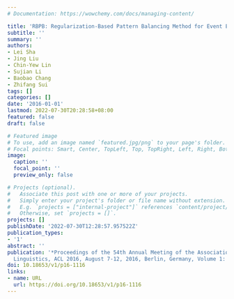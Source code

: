 ```yaml
---
# Documentation: https://wowchemy.com/docs/managing-content/

title: 'RBPB: Regularization-Based Pattern Balancing Method for Event Extraction'
subtitle: ''
summary: ''
authors:
- Lei Sha
- Jing Liu
- Chin-Yew Lin
- Sujian Li
- Baobao Chang
- Zhifang Sui
tags: []
categories: []
date: '2016-01-01'
lastmod: 2022-07-30T20:28:58+08:00
featured: false
draft: false

# Featured image
# To use, add an image named `featured.jpg/png` to your page's folder.
# Focal points: Smart, Center, TopLeft, Top, TopRight, Left, Right, BottomLeft, Bottom, BottomRight.
image:
  caption: ''
  focal_point: ''
  preview_only: false

# Projects (optional).
#   Associate this post with one or more of your projects.
#   Simply enter your project's folder or file name without extension.
#   E.g. `projects = ["internal-project"]` references `content/project/deep-learning/index.md`.
#   Otherwise, set `projects = []`.
projects: []
publishDate: '2022-07-30T12:28:57.957522Z'
publication_types:
- '1'
abstract: ''
publication: '*Proceedings of the 54th Annual Meeting of the Association for Computational
  Linguistics, ACL 2016, August 7-12, 2016, Berlin, Germany, Volume 1: Long Papers*'
doi: 10.18653/v1/p16-1116
links:
- name: URL
  url: https://doi.org/10.18653/v1/p16-1116
---
```

